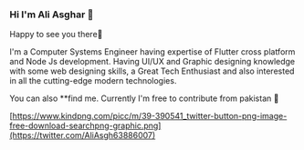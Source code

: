 ### Hi I'm Ali Asghar 👋


Happy to see you there🤩

I'm a Computer Systems Engineer having expertise of Flutter cross platform and Node Js development. Having UI/UX and Graphic designing knowledge with some web designing skills, a Great Tech Enthusiast and also interested in all the cutting-edge modern technologies.

You can also **find me. Currently I'm free to contribute from pakistan 💚

[https://www.kindpng.com/picc/m/39-390541_twitter-button-png-image-free-download-searchpng-graphic.png](https://twitter.com/AliAsgh63886007)
<!--
**AliKhan6/AliKhan6** is a ✨ _special_ ✨ repository because its `README.md` (this file) appears on your GitHub profile.

Here are some ideas to get you started:


